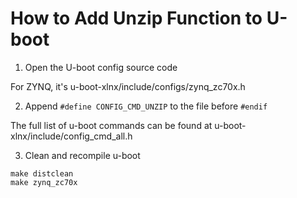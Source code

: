 # How to Add Unzip Function to U-boot #

1. Open the U-boot config source code

  For ZYNQ, it's u-boot-xlnx/include/configs/zynq_zc70x.h

2. Append `#define CONFIG_CMD_UNZIP` to the file before `#endif`

  The full list of u-boot commands can be found at u-boot-xlnx/include/config_cmd_all.h

3. Clean and recompile u-boot
  ```
  make distclean
  make zynq_zc70x
  ```

